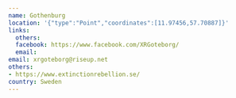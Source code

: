 ```yaml
---
name: Gothenburg
location: '{"type":"Point","coordinates":[11.97456,57.70887]}'
links:
  others: 
  facebook: https://www.facebook.com/XRGoteborg/
  email: 
email: xrgoteborg@riseup.net
others:
- https://www.extinctionrebellion.se/
country: Sweden
---
```

